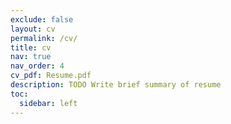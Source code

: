```yaml
---
exclude: false
layout: cv
permalink: /cv/
title: cv
nav: true
nav_order: 4
cv_pdf: Resume.pdf
description: TODO Write brief summary of resume
toc:
  sidebar: left
---
```

